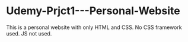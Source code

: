 # Udemy-Prjct1---Personal-Website
This is a personal website with only HTML and CSS. No CSS framework used. JS not used.
